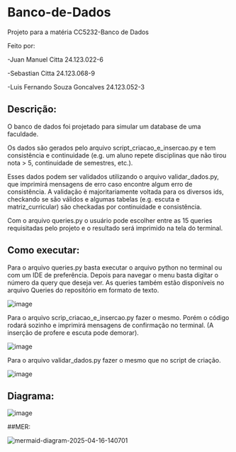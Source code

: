 # Banco-de-Dados

Projeto para a matéria CC5232-Banco de Dados

Feito por: 

-Juan Manuel Citta 24.123.022-6

-Sebastian Citta 24.123.068-9

-Luis Fernando Souza Goncalves 24.123.052-3

## Descrição:
O banco de dados foi projetado para simular um database de uma faculdade.

Os dados são gerados pelo arquivo script_criacao_e_insercao.py e tem consistência e continuidade (e.g. um aluno repete disciplinas que não tirou nota > 5, continuidade de semestres, etc.).

Esses dados podem ser validados utilizando o arquivo validar_dados.py, que imprimirá mensagens de erro caso encontre algum erro de consistência. A validação é majoritariamente voltada para os diversos ids,
checkando se são válidos e algumas tabelas (e.g. escuta e matriz_curricular) são checkadas por continuidade e consistência.

Com o arquivo queries.py o usuário pode escolher entre as 15 queries requisitadas pelo projeto e o resultado será imprimido na tela do terminal.

## Como executar:


Para o arquivo queries.py basta executar o arquivo python no terminal ou com um IDE de preferência. Depois para navegar o menu basta digitar o número da query que deseja ver. As queries também estão disponíveis no arquivo Queries do repositório em formato de texto.

![image](https://github.com/user-attachments/assets/bbf3e4b0-7c2e-4934-9f79-43973d281b76)

Para o arquivo scrip_criacao_e_insercao.py fazer o mesmo. Porém o código rodará sozinho e imprimirá mensagens de confirmação no terminal. (A inserção de profere e escuta pode demorar).

![image](https://github.com/user-attachments/assets/92006501-8c8f-4602-be80-e199e8eb6a57)

Para o arquivo validar_dados.py fazer o mesmo que no script de criação.

![image](https://github.com/user-attachments/assets/87989c6e-97b7-42c6-a4c3-57086477421c)




## Diagrama:

![image](https://github.com/user-attachments/assets/4f52f13d-24f2-4646-bf5e-cd0cf051affa)

##MER: 

![mermaid-diagram-2025-04-16-140701](https://github.com/user-attachments/assets/d125d61f-cd82-492c-bfa8-f9363821d9fb)




